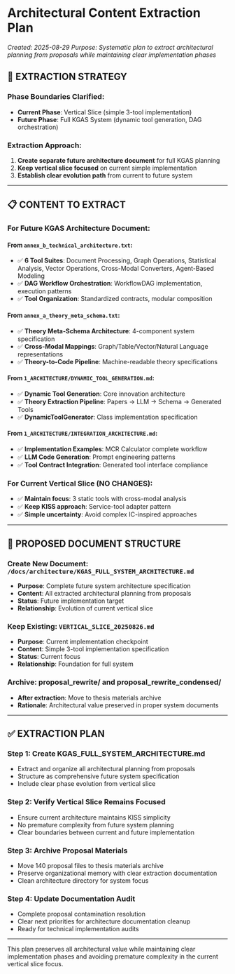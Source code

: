 # Architectural Content Extraction Plan
*Created: 2025-08-29*
*Purpose: Systematic plan to extract architectural planning from proposals while maintaining clear implementation phases*

## 🎯 **EXTRACTION STRATEGY**

### **Phase Boundaries Clarified**:
- **Current Phase**: Vertical Slice (simple 3-tool implementation)
- **Future Phase**: Full KGAS System (dynamic tool generation, DAG orchestration)

### **Extraction Approach**:
1. **Create separate future architecture document** for full KGAS planning
2. **Keep vertical slice focused** on current simple implementation
3. **Establish clear evolution path** from current to future system

---

## 📋 **CONTENT TO EXTRACT**

### **For Future KGAS Architecture Document**:

#### **From `annex_b_technical_architecture.txt`**:
- ✅ **6 Tool Suites**: Document Processing, Graph Operations, Statistical Analysis, Vector Operations, Cross-Modal Converters, Agent-Based Modeling
- ✅ **DAG Workflow Orchestration**: WorkflowDAG implementation, execution patterns
- ✅ **Tool Organization**: Standardized contracts, modular composition

#### **From `annex_a_theory_meta_schema.txt`**:
- ✅ **Theory Meta-Schema Architecture**: 4-component system specification
- ✅ **Cross-Modal Mappings**: Graph/Table/Vector/Natural Language representations
- ✅ **Theory-to-Code Pipeline**: Machine-readable theory specifications

#### **From `1_ARCHITECTURE/DYNAMIC_TOOL_GENERATION.md`**:
- ✅ **Dynamic Tool Generation**: Core innovation architecture
- ✅ **Theory Extraction Pipeline**: Papers → LLM → Schema → Generated Tools
- ✅ **DynamicToolGenerator**: Class implementation specification

#### **From `1_ARCHITECTURE/INTEGRATION_ARCHITECTURE.md`**:
- ✅ **Implementation Examples**: MCR Calculator complete workflow
- ✅ **LLM Code Generation**: Prompt engineering patterns
- ✅ **Tool Contract Integration**: Generated tool interface compliance

### **For Current Vertical Slice** (NO CHANGES):
- ✅ **Maintain focus**: 3 static tools with cross-modal analysis
- ✅ **Keep KISS approach**: Service-tool adapter pattern
- ✅ **Simple uncertainty**: Avoid complex IC-inspired approaches

---

## 📝 **PROPOSED DOCUMENT STRUCTURE**

### **Create New Document**: `/docs/architecture/KGAS_FULL_SYSTEM_ARCHITECTURE.md`
- **Purpose**: Complete future system architecture specification
- **Content**: All extracted architectural planning from proposals
- **Status**: Future implementation target
- **Relationship**: Evolution of current vertical slice

### **Keep Existing**: `VERTICAL_SLICE_20250826.md`
- **Purpose**: Current implementation checkpoint
- **Content**: Simple 3-tool implementation specification  
- **Status**: Current focus
- **Relationship**: Foundation for full system

### **Archive**: proposal_rewrite/ and proposal_rewrite_condensed/
- **After extraction**: Move to thesis materials archive
- **Rationale**: Architectural value preserved in proper system documents

---

## ✅ **EXTRACTION PLAN**

### **Step 1**: Create KGAS_FULL_SYSTEM_ARCHITECTURE.md
- Extract and organize all architectural planning from proposals
- Structure as comprehensive future system specification
- Include clear phase evolution from vertical slice

### **Step 2**: Verify Vertical Slice Remains Focused  
- Ensure current architecture maintains KISS simplicity
- No premature complexity from future system planning
- Clear boundaries between current and future implementation

### **Step 3**: Archive Proposal Materials
- Move 140 proposal files to thesis materials archive
- Preserve organizational memory with clear extraction documentation
- Clean architecture directory for system focus

### **Step 4**: Update Documentation Audit
- Complete proposal contamination resolution
- Clear next priorities for architecture documentation cleanup
- Ready for technical implementation audits

---

This plan preserves all architectural value while maintaining clear implementation phases and avoiding premature complexity in the current vertical slice focus.